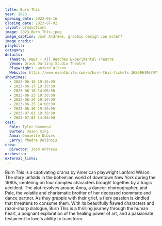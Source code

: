 ```yaml
---
title: Burn This
year: 2023
opening_date: 2023-06-16
closing_date: 2023-07-02
layout: productions
image: 2023_Burn_This.jpeg
image_caption: Josh Andrews, graphic design Jon Scherf
image_credit:
playbill: 
category: 
details:
  Theatre: ABET - All Beaches Experimental Theatre
  Venue: Grace Darling Studio Theatre
  Playwright: Lanford Wilson
  Website: https://www.eventbrite.com/e/burn-this-tickets-365696406797
showtimes:
  - 2023-06-16 19:30:00
  - 2023-06-17 19:30:00
  - 2023-06-18 14:00:00
  - 2023-06-23 19:30:00
  - 2023-06-24 19:30:00
  - 2023-06-25 14:00:00
  - 2023-06-30 19:30:00
  - 2023-07-01 19:30:00
  - 2023-07-02 14:00:00
cast:
  Pale: Tyler Hammond
  Burton: Jason King
  Anna: Danielle Dobies
  Larry: Phedre Delinois
crew:
  Director: Josh Andrews
orchestra:
external_links:
---
```

Burn This is a captivating drama by American playwright Lanford Wilson. The story unfolds in the bohemian world of downtown New York during the 1980s, centering on four complex characters brought together by a tragic accident. The plot revolves around Anna, a dancer-choreographer, and Pale, the volatile and charismatic brother of her deceased roommate and dance partner. As they grapple with their grief, a fiery passion is kindled that threatens to consume them. With its beautifully flawed characters and razor-sharp dialogue, Burn This is a thrilling journey through the human heart, a poignant exploration of the healing power of art, and a passionate testament to love's ability to transform. 